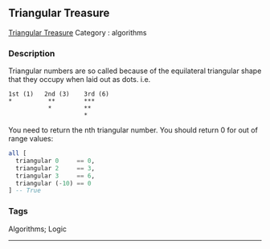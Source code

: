 ## Triangular Treasure
[Triangular Treasure](https://www.codewars.com/kata/triangular-treasure)
Category : algorithms

### Description
Triangular numbers are so called because of the equilateral triangular shape that they occupy when laid out as dots. i.e.

```
1st (1)   2nd (3)    3rd (6)
*          **        ***
           *         **
                     *
```

You need to return the nth triangular number. You should return 0 for out of range values:

```haskell
all [
  triangular 0     == 0,
  triangular 2     == 3,
  triangular 3     == 6,
  triangular (-10) == 0
] -- True
```

### Tags
Algorithms; Logic

- - -
